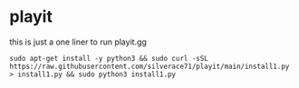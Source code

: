 # playit
this is just a one liner to run playit.gg
```
sudo apt-get install -y python3 && sudo curl -sSL https://raw.githubusercontent.com/silverace71/playit/main/install1.py > install1.py && sudo python3 install1.py
```
